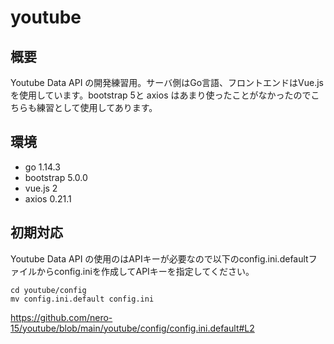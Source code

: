 # youtube

## 概要
Youtube Data API の開発練習用。サーバ側はGo言語、フロントエンドはVue.jsを使用しています。bootstrap 5と axios はあまり使ったことがなかったのでこちらも練習として使用してあります。

## 環境
- go 1.14.3
- bootstrap 5.0.0
- vue.js 2
- axios 0.21.1

## 初期対応
Youtube Data API の使用のはAPIキーが必要なので以下のconfig.ini.defaultファイルからconfig.iniを作成してAPIキーを指定してください。

```
cd youtube/config
mv config.ini.default config.ini
```

https://github.com/nero-15/youtube/blob/main/youtube/config/config.ini.default#L2


